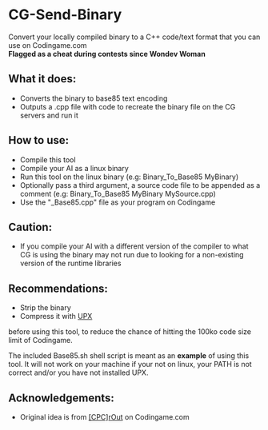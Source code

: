 # CG-Send-Binary
Convert your locally compiled binary to a C++ code/text format that you can use on Codingame.com <br>
**Flagged as a cheat during contests since Wondev Woman**

## What it does:
* Converts the binary to base85 text encoding
* Outputs a .cpp file with code to recreate the binary file on the CG servers and run it

## How to use:
* Compile this tool 
* Compile your AI as a linux binary
* Run this tool on the linux binary (e.g: Binary_To_Base85 MyBinary)
* Optionally pass a third argument, a source code file to be appended as a comment (e.g: Binary_To_Base85 MyBinary MySource.cpp) 
* Use the "_Base85.cpp" file as your program on Codingame

## Caution:
* If you compile your AI with a different version of the compiler to what CG is using the binary may not run due to looking for a non-existing version of the runtime libraries

## Recommendations:
* Strip the binary
* Compress it with [UPX](https://upx.github.io/)

before using this tool, to reduce the chance of hitting the 100ko code size limit of Codingame.

The included Base85.sh shell script is meant as an **example** of using this tool. It will not work on your machine if your not on linux, your PATH is not correct and/or you have not installed UPX.

## Acknowledgements:
* Original idea is from [[CPC]rOut](https://www.codingame.com/forum/t/neural-network-ressources/1667/17) on Codingame.com
